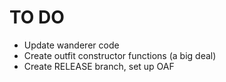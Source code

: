 # TO DO
 * Update wanderer code
 * Create outfit constructor functions (a big deal)
 * Create RELEASE branch, set up OAF
